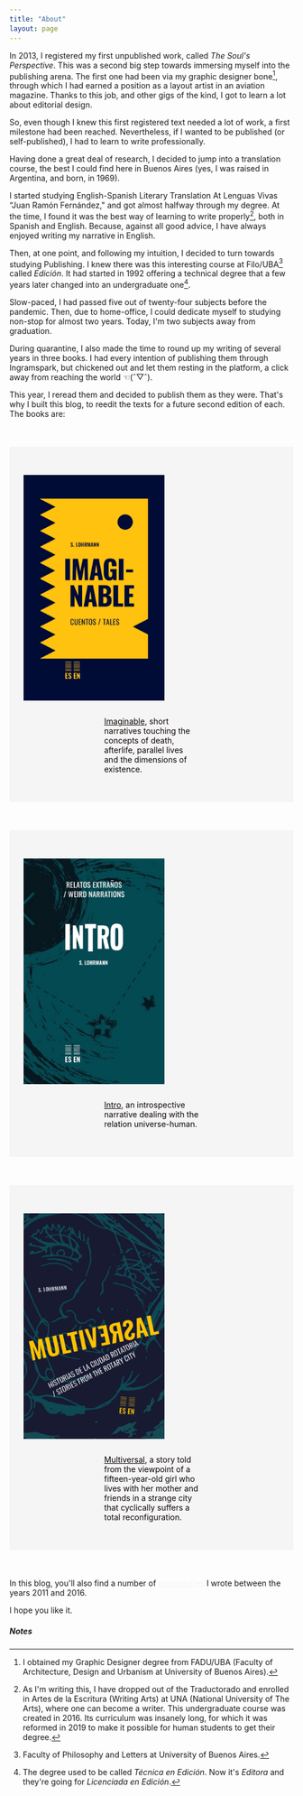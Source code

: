 ```yaml
---
title: "About"
layout: page
---
```


In 2013, I registered my first unpublished work, called *The Soul's Perspective*. This was a second big step towards immersing myself into the publishing arena. The first one had been via my graphic designer bone[^1], through which I had earned a position as a layout artist in an aviation magazine. Thanks to this job, and other gigs of the kind, I got to learn a lot about editorial design.

So, even though I knew this first registered text needed a lot of work, a first milestone had been reached. Nevertheless, if I wanted to be published (or self-published), I had to learn to write professionally. 

Having done a great deal of research, I decided to jump into a translation course, the best I could find here in Buenos Aires (yes, I was raised in Argentina, and born, in 1969).

I started studying English-Spanish Literary Translation At Lenguas Vivas “Juan Ramón Fernández," and got almost halfway through my degree. At the time, I found it was the best way of learning to write properly[^2], both in Spanish and English. Because, against all good advice, I have always enjoyed writing my narrative in English.

Then, at one point, and following my intuition, I decided to turn towards studying Publishing. I knew there was this interesting course at Filo/UBA[^4] called *Edición*. It had started in 1992 offering a technical degree that a few years later changed into an undergraduate one[^3]. 

Slow-paced, I had passed five out of twenty-four subjects before the pandemic. Then, due to home-office, I could dedicate myself to studying non-stop for almost two years. Today, I'm two subjects away from graduation.

During quarantine, I also made the time to round up my writing of several years in three books. I had every intention of publishing them through Ingramspark, but chickened out and let them resting in the platform, a click away from reaching the world ☜(ˆ▽ˆ).

This year, I reread them and decided to publish them as they were. That's why I built this blog, to reedit the texts for a future second edition of each. The books are:
<div style="margin:auto;">
 <div style="margin:50px auto; padding:25px; background: whitesmoke;" id="imaginable">
<img style="margin:25px auto;" src="/assets/images/Imaginable%20-%20cover.jpg" alt="Imaginable" width="250">
<p style="max-width:12em; color:#0b0404; margin:0 auto 25px;"><a style="color:#0b0404;" href="https://editorial.silvialohrmann.com/categories/#Imaginable">Imaginable</a>, short narratives touching the concepts of death, afterlife, parallel lives and the dimensions of existence.</p>
 </div>
 <div style="margin:50px auto; padding:25px; background: whitesmoke;" id="intro">
<img style="margin:25px auto;" src="/assets/images/Intro%20-%20cover.jpg" alt="Intro" width="250">
<p style="max-width:12em; color:#0b0404; margin:0 auto 25px;"><a style="color:#0b0404;" href="https://editorial.silvialohrmann.com/categories/#Intro">Intro</a>, an introspective nar&shy;rative dealing with the relation universe-human.</p>
 </div>
 <div style="margin:50px auto; padding:25px; background: whitesmoke;" id="multiversal">
<img style="margin:25px auto;" src="/assets/images/Multiversal%20-%20cover.jpg" alt="Multiversal" width="250">
<p style="max-width:12em; color:#0b0404; margin:0 auto 25px;"><a style="color:#0b0404;" href="https://editorial.silvialohrmann.com/categories/#Multiversal">Multiversal</a>, a story told from the viewpoint of a fifteen-year-old girl who lives with her mother and friends in a strange city that cyclically suffers a total reconfiguration.</p>
 </div>
 </div>
 <p>In this blog, you'll also find a number of <a style="color:whitesmoke;" href="https://editorial.silvialohrmann.com/categories/#Microstories">microstories</a> I wrote between the years 2011 and 2016.</p> 
 
<p>I hope you like it.</p>
<h5>Notes</h5>

[^1]:	I obtained my Graphic Designer degree from FADU/UBA (Faculty of Architecture, Design and Urbanism at University of Buenos Aires).

[^2]:	As I'm writing this, I have dropped out of the Traductorado and enrolled in Artes de la Escritura (Writing Arts) at UNA (National University of The Arts), where one can become a writer. This undergraduate course was created in 2016. Its curriculum was insanely long, for which it was reformed in 2019 to make it possible for human students to get their degree.

[^3]:	The degree used to be called *Técnica en Edición*. Now it's *Editora* and they're going for *Licenciada en Edición*. 
[^4]: Faculty of Philosophy and Letters at University of Buenos Aires.
